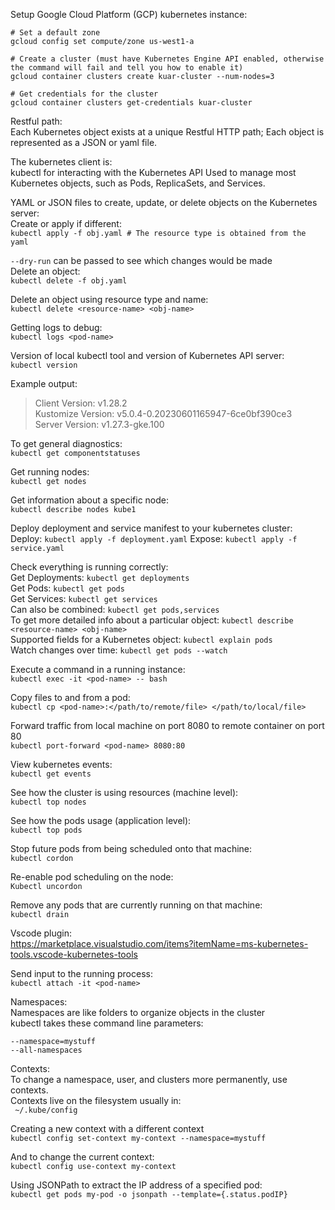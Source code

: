 Setup Google Cloud Platform (GCP) kubernetes instance:  

```
# Set a default zone
gcloud config set compute/zone us-west1-a

# Create a cluster (must have Kubernetes Engine API enabled, otherwise the command will fail and tell you how to enable it)
gcloud container clusters create kuar-cluster --num-nodes=3

# Get credentials for the cluster
gcloud container clusters get-credentials kuar-cluster
```

Restful path:  
Each Kubernetes object exists at a unique Restful HTTP path;
Each object is represented as a JSON or yaml file.

The kubernetes client is:  
kubectl for interacting with the Kubernetes API
Used to manage most Kubernetes objects, such as Pods, ReplicaSets, and Services.


YAML or JSON files to create, update, or delete objects on the Kubernetes server:  
Create or apply if different:  
`kubectl apply -f obj.yaml # The resource type is obtained from the yaml`

`--dry-run` can be passed to see which changes would be made  
Delete an object:  
`kubectl delete -f obj.yaml`

Delete an object using resource type and name:  
`kubectl delete <resource-name> <obj-name>`

Getting logs to debug:  
`kubectl logs <pod-name>`

Version of local kubectl tool and version of Kubernetes API server:   
`kubectl version`

Example output:  
  
> Client Version: v1.28.2  
> Kustomize Version: v5.0.4-0.20230601165947-6ce0bf390ce3  
> Server Version: v1.27.3-gke.100  
  
To get general diagnostics:  
`kubectl get componentstatuses`


Get running nodes:  
`kubectl get nodes`

Get information about a specific node:  
`kubectl describe nodes kube1`


Deploy deployment and service manifest to your kubernetes cluster:  
Deploy: `kubectl apply -f deployment.yaml`
Expose: `kubectl apply -f service.yaml`

Check everything is running correctly:   
Get Deployments: `kubectl get deployments`  
Get Pods: `kubectl get pods`  
Get Services: `kubectl get services`  
Can also be combined: `kubectl get pods,services`  
To get more detailed info about a particular object: `kubectl describe <resource-name> <obj-name>`  
Supported fields for a Kubernetes object: `kubectl explain pods`  
Watch changes over time: `kubectl get pods --watch`  

Execute a command in a running instance:  
`kubectl exec -it <pod-name> -- bash`

Copy files to and from a pod:  
`kubectl cp <pod-name>:</path/to/remote/file> </path/to/local/file>`

Forward traffic from local machine on port 8080 to remote container on port 80  
`kubectl port-forward <pod-name> 8080:80`

View kubernetes events:  
`kubectl get events`

See how the cluster is using resources (machine level):  
`kubectl top nodes`

See how the pods usage (application level):  
`kubectl top pods`

Stop future pods from being scheduled onto that machine:  
`kubectl cordon`

Re-enable pod scheduling on the node:  
`Kubectl uncordon`

Remove any pods that are currently running on that machine:  
`kubectl drain`

Vscode plugin:  
https://marketplace.visualstudio.com/items?itemName=ms-kubernetes-tools.vscode-kubernetes-tools

Send input to the running process:  
`kubectl attach -it <pod-name>`

Namespaces:  
Namespaces are like folders to organize objects in the cluster  
kubectl takes these command line parameters:  
```
--namespace=mystuff
--all-namespaces
```

Contexts:  
To change a namespace, user, and clusters more permanently, use contexts.  
Contexts live on the filesystem usually in:  
` ~/.kube/config`

Creating a new context with a different context  
`kubectl config set-context my-context --namespace=mystuff`

And to change the current context:  
`kubectl config use-context my-context`

Using JSONPath to extract the IP address of a specified pod:  
`kubectl get pods my-pod -o jsonpath --template={.status.podIP}`
